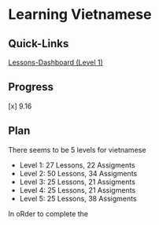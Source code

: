 # Learning Vietnamese

## Quick-Links
[Lessons-Dashboard (Level 1)](https://www.vietnamesepod101.com/lesson-library/absolute-beginner)

## Progress
[x] 9.16


## Plan
There seems to be 5 levels for vietnamese
- Level 1: 27 Lessons, 22 Assigments
- Level 2: 50 Lessons, 34 Assigments
- Level 3: 25 Lessons, 21 Assigments
- Level 4: 25 Lessons, 21 Assigments
- Level 5: 25 Lessons, 38 Assigments

In oRder to complete the 